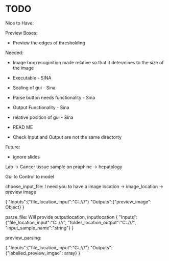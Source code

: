 # TODO

Nice to Have: 

Preview Boxes: 
- Preview the edges of thresholding


Needed:

- Image box recoginition made relative so that it determines to the size of the image

- Executable - SINA

- Scaling of gui -  Sina
- Parse button needs functionality - Sina
- Output Functionality - Sina
- relative position of gui - Sina
- READ ME
- Check Input and Output are not the same directorty

Future:
- ignore slides


Lab -> Cancer 
tissue sample on praphine -> hepatology


Gui to Control to model

choose_input_file:
I need you to have a image location -> image_location -> preview image

{
    "Inputs":{"file_location_input":"C:.///"}
    "Outputs":{"preview_image": Object}
}

parse_file:
Will provide outputlocation, inputlocation
{
    "Inputs":{"file_location_input":"C:.///",
                "folder_location_output":"C:.///",
                "input_sample_name":"string"}
}

preview_parsing:

{
    "Inputs":{"file_location_input":"C:.///"}
    "Outputs":{"labelled_preview_imgae": array}
}
